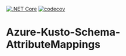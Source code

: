 [![.NET Core](https://github.com/mateusz-opoka/Azure-Kusto-Schema-AttributeMappings/workflows/.NET%20Core/badge.svg?branch=master)](#)
[![codecov](https://codecov.io/gh/mateusz-opoka/Azure-Kusto-Schema-AttributeMappings/branch/master/graph/badge.svg)](https://codecov.io/gh/mateusz-opoka/Azure-Kusto-Schema-AttributeMappings)

# Azure-Kusto-Schema-AttributeMappings
